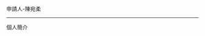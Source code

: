 <html>
  <head>
  <p>申請人-陳宛柔</p>
    <hr size="10px" align="center" width="100%" noshade>
  個人簡介
  <p></p>
  </head>
</html>
